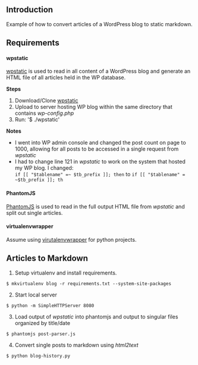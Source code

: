 Introduction
---
Example of how to convert articles of a WordPress blog to static markdown.

Requirements
---
#### wpstatic
[wpstatic](https://github.com/mossiso/WP-Static) is used to read in all content of a WordPress blog and generate an HTML file of all articles held in the WP database.

**Steps**

1. Download/Clone [wpstatic](https://github.com/mossiso/WP-Static)
2. Upload to server hosting WP blog within the same directory that contains *wp-config.php*
3. Run: '$ ./wpstatic'

**Notes**

* I went into WP admin console and changed the post count on page to 1000, allowing for all posts to be accessed in a single request from _wpstatic_
* I had to change line 121 in _wpstatic_ to work on the system that hosted my WP blog. I changed:  
```if [[ "$tablename" =~ $tb_prefix ]]; then``` to ```if [[ "$tablename" = ~$tb_prefix ]]; th```

#### PhantomJS
[PhantomJS](http://phantomjs.org/download.html) is used to read in the full output HTML file from _wpstatic_ and split out single articles.

#### virtualenvwrapper
Assume using [virutalenvwrapper](virtualenvwrapper.readthedocs.org) for python projects.

Articles to Markdown
---
1. Setup virtualenv and install requirements.  
```
$ mkvirtualenv blog -r requirements.txt --system-site-packages
```

2. Start local server  
```
$ python -m SimpleHTTPServer 8080
```

3. Load output of _wpstatic_ into phantomjs and output to singular files organized by title/date  
```
$ phantomjs post-parser.js
```

4. Convert single posts to markdown using _html2text_  
```
$ python blog-history.py
```